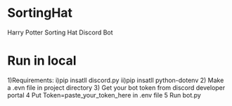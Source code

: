 # SortingHat
Harry Potter Sorting Hat  Discord Bot

# Run in local
1)Requirements:
  i)pip insatll discord.py
  ii)pip insatll python-dotenv
2) Make a .evn file in project directory 
3) Get your bot token from discord developer portal
4 Put Token=paste_your_token_here in .env file
5 Run bot.py

